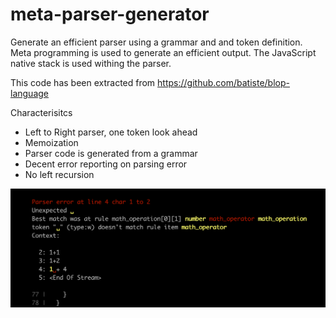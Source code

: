 # meta-parser-generator

Generate an efficient parser using a grammar and and token definition.
Meta programming is used to generate an efficient output.
The JavaScript native stack is used withing the parser.

This code has been extracted from https://github.com/batiste/blop-language

Characterisitcs

  * Left to Right parser, one token look ahead
  * Memoization
  * Parser code is generated from a grammar
  * Decent error reporting on parsing error
  * No left recursion

<img src="/error.png" width="600">
